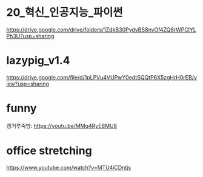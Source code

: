 # 20_혁신_인공지능_파이썬
https://drive.google.com/drive/folders/1ZdkB30PydvBS8nvOf4ZQ6rWPClYLPh3U?usp=sharing

# lazypig_v1.4
https://drive.google.com/file/d/1pLPVu4VUPwY0edtSQQtP6X5zgHrH0rEB/view?usp=sharing

# funny
캥거루죽방: https://youtu.be/MMq4RyEBMU8

# office stretching
https://www.youtube.com/watch?v=MTU4iCDntjs
